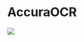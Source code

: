 # AccuraOCR


[![](https://jitpack.io/v/accurascan/AccuraOCR.svg)](https://jitpack.io/#accurascan/AccuraOCR)
